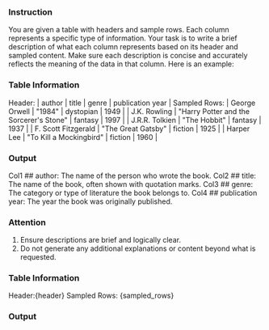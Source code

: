 ### Instruction
You are given a table with headers and sample rows. Each column represents a specific type of information. Your task is to write a brief description of what each column represents based on its header and sampled content. Make sure each description is concise and accurately reflects the meaning of the data in that column. Here is an example:

### Table Information
Header: | author | title | genre | publication year |
Sampled Rows:
| George Orwell       | "1984"                                  | dystopian  | 1949             |
| J.K. Rowling        | "Harry Potter and the Sorcerer's Stone" | fantasy    | 1997             |
| J.R.R. Tolkien      | "The Hobbit"                            | fantasy    | 1937             |
| F. Scott Fitzgerald | "The Great Gatsby"                      | fiction    | 1925             |
| Harper Lee          | "To Kill a Mockingbird"                 | fiction    | 1960             |

### Output

Col1 ## author: The name of the person who wrote the book.
Col2 ## title: The name of the book, often shown with quotation marks.
Col3 ## genre: The category or type of literature the book belongs to.
Col4 ## publication year: The year the book was originally published.

### Attention

1. Ensure descriptions are brief and logically clear.
2. Do not generate any additional explanations or content beyond what is requested.

### Table Information
Header:{header}
Sampled Rows:
{sampled_rows}

### Output